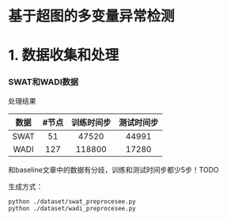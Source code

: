 # 基于超图的多变量异常检测

# 1. 数据收集和处理

### SWAT和WADI数据

处理结果

| 数据 | #节点 | 训练时间步 | 测试时间步 |
| :--: | :---: | :--------: | :--------: |
| SWAT |  51  |   47520   |   44991   |
| WADI |  127  |   118800   |   17280   |

和baseline文章中的数据有分歧，训练和测试时间步都少5步！TODO

生成方式：

```
python ./dataset/swat_preprocesee.py
python ./dataset/wadi_preprocesee.py
```
